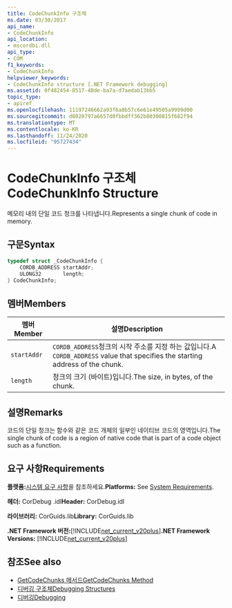 ```yaml
---
title: CodeChunkInfo 구조체
ms.date: 03/30/2017
api_name:
- CodeChunkInfo
api_location:
- mscordbi.dll
api_type:
- COM
f1_keywords:
- CodeChunkInfo
helpviewer_keywords:
- CodeChunkInfo structure [.NET Framework debugging]
ms.assetid: 0f482454-8517-48de-ba7a-d7aedab13bb5
topic_type:
- apiref
ms.openlocfilehash: 11197246662a93f6a8b57c6e61e49505a9999d00
ms.sourcegitcommit: d8020797a6657d0fbbdff362b80300815f682f94
ms.translationtype: MT
ms.contentlocale: ko-KR
ms.lasthandoff: 11/24/2020
ms.locfileid: "95727434"
---
```

# <a name="codechunkinfo-structure"></a><span data-ttu-id="7bcbc-102">CodeChunkInfo 구조체</span><span class="sxs-lookup"><span data-stu-id="7bcbc-102">CodeChunkInfo Structure</span></span>

<span data-ttu-id="7bcbc-103">메모리 내의 단일 코드 청크를 나타냅니다.</span><span class="sxs-lookup"><span data-stu-id="7bcbc-103">Represents a single chunk of code in memory.</span></span>  
  
## <a name="syntax"></a><span data-ttu-id="7bcbc-104">구문</span><span class="sxs-lookup"><span data-stu-id="7bcbc-104">Syntax</span></span>  
  
```cpp  
typedef struct _CodeChunkInfo {  
    CORDB_ADDRESS startAddr;  
    ULONG32       length;  
} CodeChunkInfo;  
```  
  
## <a name="members"></a><span data-ttu-id="7bcbc-105">멤버</span><span class="sxs-lookup"><span data-stu-id="7bcbc-105">Members</span></span>  
  
|<span data-ttu-id="7bcbc-106">멤버</span><span class="sxs-lookup"><span data-stu-id="7bcbc-106">Member</span></span>|<span data-ttu-id="7bcbc-107">설명</span><span class="sxs-lookup"><span data-stu-id="7bcbc-107">Description</span></span>|  
|------------|-----------------|  
|`startAddr`|<span data-ttu-id="7bcbc-108">`CORDB_ADDRESS`청크의 시작 주소를 지정 하는 값입니다.</span><span class="sxs-lookup"><span data-stu-id="7bcbc-108">A `CORDB_ADDRESS` value that specifies the starting address of the chunk.</span></span>|  
|`length`|<span data-ttu-id="7bcbc-109">청크의 크기 (바이트)입니다.</span><span class="sxs-lookup"><span data-stu-id="7bcbc-109">The size, in bytes, of the chunk.</span></span>|  
  
## <a name="remarks"></a><span data-ttu-id="7bcbc-110">설명</span><span class="sxs-lookup"><span data-stu-id="7bcbc-110">Remarks</span></span>  

 <span data-ttu-id="7bcbc-111">코드의 단일 청크는 함수와 같은 코드 개체의 일부인 네이티브 코드의 영역입니다.</span><span class="sxs-lookup"><span data-stu-id="7bcbc-111">The single chunk of code is a region of native code that is part of a code object such as a function.</span></span>  
  
## <a name="requirements"></a><span data-ttu-id="7bcbc-112">요구 사항</span><span class="sxs-lookup"><span data-stu-id="7bcbc-112">Requirements</span></span>  

 <span data-ttu-id="7bcbc-113">**플랫폼:**[시스템 요구 사항](../../get-started/system-requirements.md)을 참조하세요.</span><span class="sxs-lookup"><span data-stu-id="7bcbc-113">**Platforms:** See [System Requirements](../../get-started/system-requirements.md).</span></span>  
  
 <span data-ttu-id="7bcbc-114">**헤더:** CorDebug .idl</span><span class="sxs-lookup"><span data-stu-id="7bcbc-114">**Header:** CorDebug.idl</span></span>  
  
 <span data-ttu-id="7bcbc-115">**라이브러리:** CorGuids.lib</span><span class="sxs-lookup"><span data-stu-id="7bcbc-115">**Library:** CorGuids.lib</span></span>  
  
 <span data-ttu-id="7bcbc-116">**.NET Framework 버전:**[!INCLUDE[net_current_v20plus](../../../../includes/net-current-v20plus-md.md)]</span><span class="sxs-lookup"><span data-stu-id="7bcbc-116">**.NET Framework Versions:** [!INCLUDE[net_current_v20plus](../../../../includes/net-current-v20plus-md.md)]</span></span>  
  
## <a name="see-also"></a><span data-ttu-id="7bcbc-117">참조</span><span class="sxs-lookup"><span data-stu-id="7bcbc-117">See also</span></span>

- [<span data-ttu-id="7bcbc-118">GetCodeChunks 메서드</span><span class="sxs-lookup"><span data-stu-id="7bcbc-118">GetCodeChunks Method</span></span>](icordebugcode2-getcodechunks-method.md)
- [<span data-ttu-id="7bcbc-119">디버깅 구조체</span><span class="sxs-lookup"><span data-stu-id="7bcbc-119">Debugging Structures</span></span>](debugging-structures.md)
- [<span data-ttu-id="7bcbc-120">디버깅</span><span class="sxs-lookup"><span data-stu-id="7bcbc-120">Debugging</span></span>](index.md)
